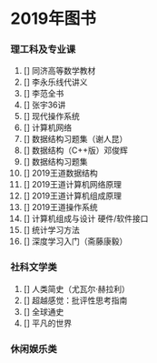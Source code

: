 # 2019年图书

### 理工科及专业课

1. [] 同济高等数学教材
2. [] 李永乐线代讲义
3. [] 李范全书
4. [] 张宇36讲
5. [] 现代操作系统
6. [] 计算机网络
7. [] 数据结构习题集（谢人昆）
8. [] 数据结构（C++版）邓俊辉
9. [] 数据结构习题集
10. [] 2019王道数据结构
11. [] 2019王道计算机网络原理
12. [] 2019王道计算机组成原理
13. [] 2019王道操作系统
14. [] 计算机组成与设计 硬件/软件接口
15. [] 统计学习方法
16. [] 深度学习入门（斋藤康毅）

### 社科文学类

1. [] 人类简史（尤瓦尔·赫拉利）
2. [] 超越感觉：批评性思考指南
3. [] 全球通史
4. [] 平凡的世界

### 休闲娱乐类

